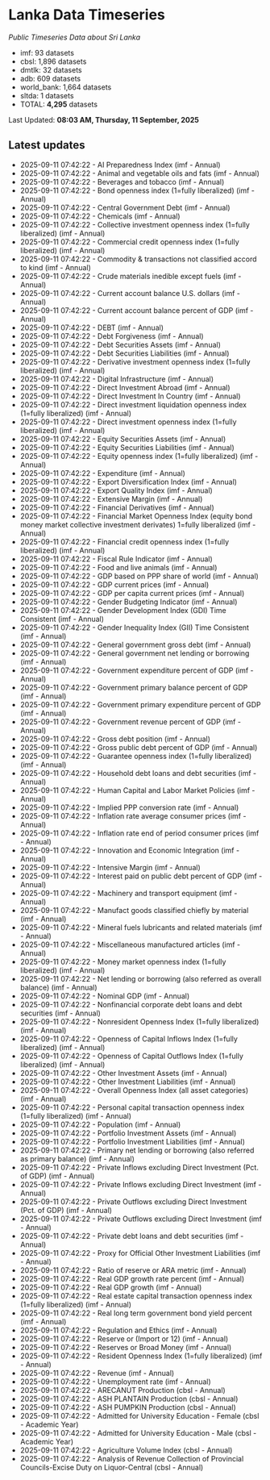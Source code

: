 # Lanka Data Timeseries
*Public Timeseries Data about Sri Lanka*

* imf: 93 datasets
* cbsl: 1,896 datasets
* dmtlk: 32 datasets
* adb: 609 datasets
* world_bank: 1,664 datasets
* sltda: 1 datasets
* TOTAL: **4,295** datasets

Last Updated: **08:03 AM, Thursday, 11 September, 2025**

## Latest updates

* 2025-09-11 07:42:22 - AI Preparedness Index (imf - Annual)
* 2025-09-11 07:42:22 - Animal and vegetable oils and fats (imf - Annual)
* 2025-09-11 07:42:22 - Beverages and tobacco (imf - Annual)
* 2025-09-11 07:42:22 - Bond openness index (1=fully liberalized) (imf - Annual)
* 2025-09-11 07:42:22 - Central Government Debt (imf - Annual)
* 2025-09-11 07:42:22 - Chemicals (imf - Annual)
* 2025-09-11 07:42:22 - Collective investment openness index (1=fully liberalized) (imf - Annual)
* 2025-09-11 07:42:22 - Commercial credit openness index (1=fully liberalized) (imf - Annual)
* 2025-09-11 07:42:22 - Commodity & transactions not classified accord to kind (imf - Annual)
* 2025-09-11 07:42:22 - Crude materials inedible except fuels (imf - Annual)
* 2025-09-11 07:42:22 - Current account balance U.S. dollars (imf - Annual)
* 2025-09-11 07:42:22 - Current account balance percent of GDP (imf - Annual)
* 2025-09-11 07:42:22 - DEBT (imf - Annual)
* 2025-09-11 07:42:22 - Debt Forgiveness (imf - Annual)
* 2025-09-11 07:42:22 - Debt Securities Assets (imf - Annual)
* 2025-09-11 07:42:22 - Debt Securities Liabilities (imf - Annual)
* 2025-09-11 07:42:22 - Derivative investment openness index (1=fully liberalized) (imf - Annual)
* 2025-09-11 07:42:22 - Digital Infrastructure (imf - Annual)
* 2025-09-11 07:42:22 - Direct Investment Abroad (imf - Annual)
* 2025-09-11 07:42:22 - Direct Investment In Country (imf - Annual)
* 2025-09-11 07:42:22 - Direct investment liquidation openness index (1=fully liberalized) (imf - Annual)
* 2025-09-11 07:42:22 - Direct investment openness index (1=fully liberalized) (imf - Annual)
* 2025-09-11 07:42:22 - Equity Securities Assets (imf - Annual)
* 2025-09-11 07:42:22 - Equity Securities Liabilities (imf - Annual)
* 2025-09-11 07:42:22 - Equity openness index (1=fully liberalized) (imf - Annual)
* 2025-09-11 07:42:22 - Expenditure (imf - Annual)
* 2025-09-11 07:42:22 - Export Diversification Index (imf - Annual)
* 2025-09-11 07:42:22 - Export Quality Index (imf - Annual)
* 2025-09-11 07:42:22 - Extensive Margin (imf - Annual)
* 2025-09-11 07:42:22 - Financial Derivatives (imf - Annual)
* 2025-09-11 07:42:22 - Financial Market Openness Index (equity bond money market collective investment derivates) 1=fully liberalized (imf - Annual)
* 2025-09-11 07:42:22 - Financial credit openness index (1=fully liberalized) (imf - Annual)
* 2025-09-11 07:42:22 - Fiscal Rule Indicator (imf - Annual)
* 2025-09-11 07:42:22 - Food and live animals (imf - Annual)
* 2025-09-11 07:42:22 - GDP based on PPP share of world (imf - Annual)
* 2025-09-11 07:42:22 - GDP current prices (imf - Annual)
* 2025-09-11 07:42:22 - GDP per capita current prices (imf - Annual)
* 2025-09-11 07:42:22 - Gender Budgeting Indicator (imf - Annual)
* 2025-09-11 07:42:22 - Gender Development Index (GDI) Time Consistent (imf - Annual)
* 2025-09-11 07:42:22 - Gender Inequality Index (GII) Time Consistent (imf - Annual)
* 2025-09-11 07:42:22 - General government gross debt (imf - Annual)
* 2025-09-11 07:42:22 - General government net lending or borrowing (imf - Annual)
* 2025-09-11 07:42:22 - Government expenditure percent of GDP (imf - Annual)
* 2025-09-11 07:42:22 - Government primary balance percent of GDP (imf - Annual)
* 2025-09-11 07:42:22 - Government primary expenditure percent of GDP (imf - Annual)
* 2025-09-11 07:42:22 - Government revenue percent of GDP (imf - Annual)
* 2025-09-11 07:42:22 - Gross debt position (imf - Annual)
* 2025-09-11 07:42:22 - Gross public debt percent of GDP (imf - Annual)
* 2025-09-11 07:42:22 - Guarantee openness index (1=fully liberalized) (imf - Annual)
* 2025-09-11 07:42:22 - Household debt loans and debt securities (imf - Annual)
* 2025-09-11 07:42:22 - Human Capital and Labor Market Policies (imf - Annual)
* 2025-09-11 07:42:22 - Implied PPP conversion rate (imf - Annual)
* 2025-09-11 07:42:22 - Inflation rate average consumer prices (imf - Annual)
* 2025-09-11 07:42:22 - Inflation rate end of period consumer prices (imf - Annual)
* 2025-09-11 07:42:22 - Innovation and Economic Integration (imf - Annual)
* 2025-09-11 07:42:22 - Intensive Margin (imf - Annual)
* 2025-09-11 07:42:22 - Interest paid on public debt percent of GDP (imf - Annual)
* 2025-09-11 07:42:22 - Machinery and transport equipment (imf - Annual)
* 2025-09-11 07:42:22 - Manufact goods classified chiefly by material (imf - Annual)
* 2025-09-11 07:42:22 - Mineral fuels lubricants and related materials (imf - Annual)
* 2025-09-11 07:42:22 - Miscellaneous manufactured articles (imf - Annual)
* 2025-09-11 07:42:22 - Money market openness index (1=fully liberalized) (imf - Annual)
* 2025-09-11 07:42:22 - Net lending or borrowing (also referred as overall balance) (imf - Annual)
* 2025-09-11 07:42:22 - Nominal GDP (imf - Annual)
* 2025-09-11 07:42:22 - Nonfinancial corporate debt loans and debt securities (imf - Annual)
* 2025-09-11 07:42:22 - Nonresident Openness Index (1=fully liberalized) (imf - Annual)
* 2025-09-11 07:42:22 - Openness of Capital Inflows Index (1=fully liberalized) (imf - Annual)
* 2025-09-11 07:42:22 - Openness of Capital Outflows Index (1=fully liberalized) (imf - Annual)
* 2025-09-11 07:42:22 - Other Investment Assets (imf - Annual)
* 2025-09-11 07:42:22 - Other Investment Liabilities (imf - Annual)
* 2025-09-11 07:42:22 - Overall Openness Index (all asset categories) (imf - Annual)
* 2025-09-11 07:42:22 - Personal capital transaction openness index (1=fully liberalized) (imf - Annual)
* 2025-09-11 07:42:22 - Population (imf - Annual)
* 2025-09-11 07:42:22 - Portfolio Investment Assets (imf - Annual)
* 2025-09-11 07:42:22 - Portfolio Investment Liabilities (imf - Annual)
* 2025-09-11 07:42:22 - Primary net lending or borrowing (also referred as primary balance) (imf - Annual)
* 2025-09-11 07:42:22 - Private Inflows excluding Direct Investment (Pct. of GDP) (imf - Annual)
* 2025-09-11 07:42:22 - Private Inflows excluding Direct Investment (imf - Annual)
* 2025-09-11 07:42:22 - Private Outflows excluding Direct Investment (Pct. of GDP) (imf - Annual)
* 2025-09-11 07:42:22 - Private Outflows excluding Direct Investment (imf - Annual)
* 2025-09-11 07:42:22 - Private debt loans and debt securities (imf - Annual)
* 2025-09-11 07:42:22 - Proxy for Official Other Investment Liabilities (imf - Annual)
* 2025-09-11 07:42:22 - Ratio of reserve or ARA metric (imf - Annual)
* 2025-09-11 07:42:22 - Real GDP growth rate percent (imf - Annual)
* 2025-09-11 07:42:22 - Real GDP growth (imf - Annual)
* 2025-09-11 07:42:22 - Real estate capital transaction openness index (1=fully liberalized) (imf - Annual)
* 2025-09-11 07:42:22 - Real long term government bond yield percent (imf - Annual)
* 2025-09-11 07:42:22 - Regulation and Ethics (imf - Annual)
* 2025-09-11 07:42:22 - Reserve or (Import or 12) (imf - Annual)
* 2025-09-11 07:42:22 - Reserves or Broad Money (imf - Annual)
* 2025-09-11 07:42:22 - Resident Openness Index (1=fully liberalized) (imf - Annual)
* 2025-09-11 07:42:22 - Revenue (imf - Annual)
* 2025-09-11 07:42:22 - Unemployment rate (imf - Annual)
* 2025-09-11 07:42:22 - ARECANUT Production (cbsl - Annual)
* 2025-09-11 07:42:22 - ASH PLANTAIN Production (cbsl - Annual)
* 2025-09-11 07:42:22 - ASH PUMPKIN Production (cbsl - Annual)
* 2025-09-11 07:42:22 - Admitted for University Education - Female (cbsl - Academic Year)
* 2025-09-11 07:42:22 - Admitted for University Education - Male (cbsl - Academic Year)
* 2025-09-11 07:42:22 - Agriculture Volume Index (cbsl - Annual)
* 2025-09-11 07:42:22 - Analysis of Revenue Collection of Provincial Councils-Excise Duty on Liquor-Central (cbsl - Annual)